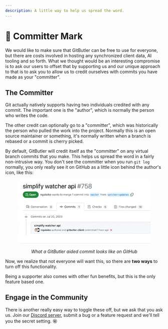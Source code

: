 ```yaml
---
description: A little way to help us spread the word.
---
```


# 💄 Committer Mark

We would like to make sure that GitButler can be free to use for everyone, but there are costs involved in hosting any synchronized client data, AI tooling and so forth. What we thought would be an interesting compromise is to ask our users to offset that by supporting us and our unique approach to that is to ask you to allow us to credit ourselves with commits you have made as your "committer".

## The Committer

Git actually natively supports having two individuals credited with any commit. The important one is the "author", which is normally the person who writes the code.

The other credit can optionally go to a "committer", which was historically the person who pulled the work into the project. Normally this is an open source maintainer or something, it's normally written when a branch is rebased or a commit is cherry picked.

By default, GitButler will credit itself as the "committer" on any virtual branch commits that you make. This helps us spread the word in a fairly non-intrusive way. You don't see the committer when you run `git log` normally, you only really see it on GitHub as a little icon behind the author's icon, like this:

<div align="center">
  <figure>
    <img src="../../../.gitbook/assets/CleanShot 2023-07-20 at 10.22.26.gif" alt="">
    <figcaption>
      <p><i>What a GitButler aided commit looks like on GitHub</i></p>
    </figcaption>
  </figure>
</div>

Now, we realize that not everyone will want this, so there are **two ways** to turn off this functionality.

Being a supporter also comes with other fun benefits, but this is the only feature based one.

## Engage in the Community

There is another really easy way to toggle these off, but we ask that you ask us. Join our [Discord server](https://discord.com/invite/MmFkmaJ42D), submit a bug or a feature request and we'll tell you the secret setting. :secret:
